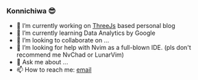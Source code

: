### Konnichiwa 😎

<!--
**m4h4d3v/m4h4d3v** is a ✨ _special_ ✨ repository because its `README.md` (this file) appears on your GitHub profile.

Here are some ideas to get you started:

-->
- 🔭 I’m currently working on [ThreeJs](https://threejs.org]) based personal blog
- 🌱 I’m currently learning Data Analytics by Google
- 👯 I’m looking to collaborate on ...
- 🤔 I’m looking for help with Nvim as a full-blown IDE. (pls don't recommend me NvChad or LunarVim)
- 💬 Ask me about ...
- 📫 How to reach me: [email](prasad.sawool@somaiya.edu)

